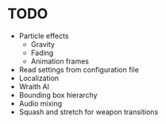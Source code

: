 # TODO
- Particle effects
    - Gravity
    - Fading
    - Animation frames
- Read settings from configuration file
- Localization
- Wraith AI
- Bounding box hierarchy
- Audio mixing
- Squash and stretch for weapon transitions